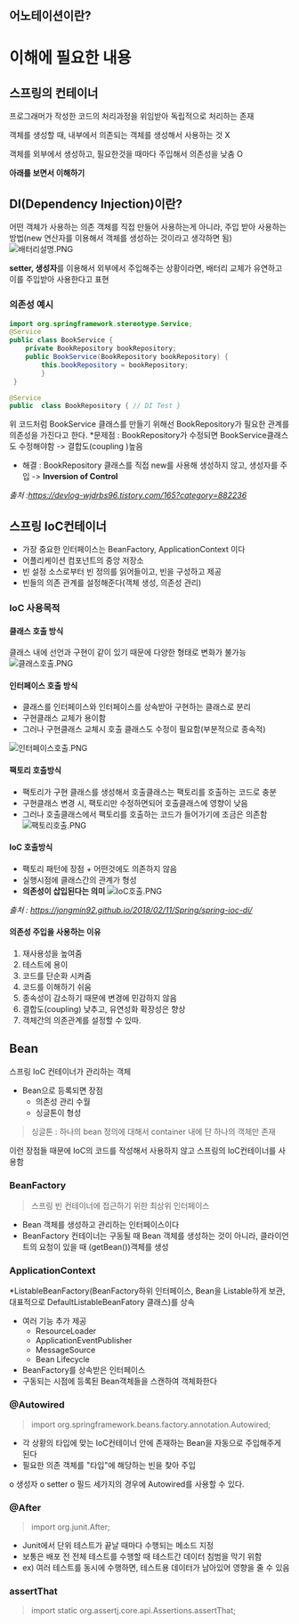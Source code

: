 
## 어노테이션이란?



# 이해에 필요한 내용

## 스프링의 컨테이너
프로그래머가 작성한 코드의 처리과정을 위임받아 독립적으로 처리하는 존재

객체를 생성할 때, 내부에서 의존되는 객체를 생성해서 사용하는 것 X

객체를 외부에서 생성하고, 필요한것을 때마다 주입해서 의존성을 낮춤 O

**아래를 보면서 이해하기**

## DI(Dependency Injection)이란?
어떤 객체가 사용하는 의존 객체를 직접 만들어 사용하는게 아니라, 주입 받아 사용하는 방법(new 연산자를 이용해서 객체를 생성하는 것이라고 생각하면 됨)
![배터리설명.PNG](https://github.com/smeil123/Spring_Study/blob/master/image/배터리설명.PNG)

**setter, 생성자**를 이용해서 외부에서 주입해주는 상황이라면, 배터리 교체가 유연하고 이를 주입받아 사용한다고 표현

### 의존성 예시
```java
import org.springframework.stereotype.Service; 
@Service  
public class BookService { 
	private BookRepository bookRepository; 
	public BookService(BookRepository bookRepository) {
		this.bookRepository = bookRepository; 
		}
 }
```
```java
@Service  
public  class BookRepository { // DI Test }
```

위 코드처럼 BookService 클래스를 만들기 위해선 BookRepository가 필요한 관계를 의존성을 가진다고 한다.
*문제점 : BookRepository가 수정되면 BookService클래스도 수정해야함 -> 결합도(coupling )높음
* 해결 : BookRepository 클래스를 직접 new를 사용해 생성하지 않고, 생성자를 주입 -> **Inversion of Control**

*출처 :https://devlog-wjdrbs96.tistory.com/165?category=882236*


## 스프링 IoC컨테이너
* 가장 중요한 인터페이스는 BeanFactory, ApplicationContext 이다
* 어플리케이션 컴포넌트의 중앙 저장소
* 빈 설정 소스로부터 빈 정의를 읽어들이고, 빈을 구성하고 제공
* 빈들의 의존 관계를 설정해준다(객체 생성, 의존성 관리)

### IoC 사용목적

#### 클래스 호출 방식
클래스 내에 선언과 구현이 같이 있기 때문에 다양한 형태로 변화가 불가능
![클래스호출.PNG](https://github.com/smeil123/Spring_Study/blob/master/image/클래스호출.PNG)

#### 인터페이스 호출 방식
* 클래스를 인터페이스와 인터페이스를 상속받아 구현하는 클래스로 분리
* 구현클래스 교체가 용이함
* 그러나 구현클래스 교체시 호출 클래스도 수정이 필요함(부분적으로 종속적)

![인터페이스호출.PNG](https://github.com/smeil123/Spring_Study/blob/master/image/인터페이스호출.PNG)

#### 팩토리 호출방식
* 팩토리가 구현 클래스를 생성해서 호출클래스는 팩토리를 호출하는 코드로 충분
* 구현클래스 변경 시, 팩토리만 수정하면되어 호출클래스에 영향이 낮음
* 그러나 호출클래스에서 팩토리를 호출하는 코드가 들어가기에 조금은 의존함
![팩토리호출.PNG](https://github.com/smeil123/Spring_Study/blob/master/image/팩토리호출.PNG)

#### IoC 호출방식
* 팩토리 패턴에 장점 + 어떤것에도 의존하지 않음
* 실행시점에 클래스간의 관계가 형성
* **의존성이 삽입된다는 의미**
![IoC호출.PNG](https://github.com/smeil123/Spring_Study/blob/master/image/IoC호출.PNG)

*출처 : https://jongmin92.github.io/2018/02/11/Spring/spring-ioc-di/*

#### 의존성 주입을 사용하는 이유
1. 재사용성을 높여줌
2. 테스트에 용이
3. 코드를 단순화 시켜줌
4. 코드를 이해하기 쉬움
5. 종속성이 감소하기 때문에 변경에 민감하지 않음
6. 결합도(coupling) 낮추고, 유연성화 확장성은 향상
7. 객체간의 의존관계를 설정할 수 있따.

## Bean
스프링 IoC 컨테이너가 관리하는 객체
* Bean으로 등록되면 장점
	* 의존성 관리 수월
	* 싱글톤이 형성
> 싱글톤 : 하나의 bean 정의에 대해서 container 내에 단 하나의 객체만 존재

이런 장점들 때문에 IoC의 코드를 작성해서 사용하지 않고 스프링의 IoC컨테이너를 사용함



### BeanFactory
> 스프링 빈 컨테이너에 접근하기 위한 최상위 인터페이스

* Bean 객체를 생성하고 관리하는 인터페이스이다
* BeanFactory 컨테이너는 구동될 때 Bean 객체를 생성하는 것이 아니라, 클라이언트의 요청이 있을 때 (getBean())객체를 생성

### ApplicationContext
*ListableBeanFactory(BeanFactory하위 인터페이스, Bean을 Listable하게 보관, 대표적으로 DefaultListableBeanFatory 클래스)를 상속
* 여러 기능 추가 제공
	* ResourceLoader
	* ApplicationEventPublisher
	* MessageSource
	* Bean Lifecycle
* BeanFactory를 상속받은 인터페이스
* 구동되는 시점에 등록된 Bean객체들을 스캔하여 객체화한다

### @Autowired
> import org.springframework.beans.factory.annotation.Autowired;
* 각 상황의 타입에 맞는 IoC컨테이너 안에 존재하는 Bean을 자동으로 주입해주게 된다
* 필요한 의존 객체를 "타입"에 해당하는 빈을 찾아 주입

o 생성자
o setter
o 필드
세가지의 경우에 Autowired를 사용할 수 있다.



### @After
> import org.junit.After;

* Junit에서 단위 테스트가 끝날 때마다 수행되는 메소드 지정  
* 보통은 배포 전 전체 테스트를 수행할 때 테스트간 데이터 침범을 막기 위함  
* ex) 여러 테스트를 동시에 수행하면, 테스트용 데이터가 남아있어 영향을 줄 수 있음  


### assertThat
> import static org.assertj.core.api.Assertions.assertThat;


<!--stackedit_data:
eyJoaXN0b3J5IjpbLTU5OTI5NjkzNl19
-->